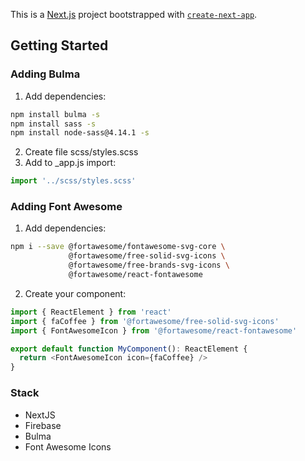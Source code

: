 This is a [Next.js](https://nextjs.org/) project bootstrapped with [`create-next-app`](https://github.com/vercel/next.js/tree/canary/packages/create-next-app).

## Getting Started

### Adding Bulma
1. Add dependencies:
```bash
npm install bulma -s
npm install sass -s
npm install node-sass@4.14.1 -s
```
2. Create file scss/styles.scss
3. Add to _app.js import:
```javascript
import '../scss/styles.scss'
```

### Adding Font Awesome
1. Add dependencies:
```bash
npm i --save @fortawesome/fontawesome-svg-core \
             @fortawesome/free-solid-svg-icons \
             @fortawesome/free-brands-svg-icons \
             @fortawesome/react-fontawesome
```
2. Create your component:
```javascript
import { ReactElement } from 'react'
import { faCoffee } from '@fortawesome/free-solid-svg-icons'
import { FontAwesomeIcon } from '@fortawesome/react-fontawesome'

export default function MyComponent(): ReactElement {
  return <FontAwesomeIcon icon={faCoffee} />
}
```

### Stack
* NextJS
* Firebase
* Bulma
* Font Awesome Icons